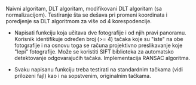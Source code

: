 Naivni algoritam,  DLT algoritam, modifikovani DLT algoritam (sa normalizacijom). Testiranje šta se dešava pri promeni koordinata i poredjenje sa DLT algoritmom  za više od 4 korespodencije.

- Napisati funkciju koja učitava dve fotografije i od njih pravi panoramu. Korisnik identifikuje određen broj  (>= 4) tačaka  koje su "iste" na obe fotografije i na osnovu toga se računa projektivno preslikavanje koje "lepi" fotografije. Može se koristiti SIFT biblioteka za automatsko detektovanje odgovarajućih tačaka. Implementacija RANSAC algoritma.

- Svaku napisanu funkciju treba testirati na standardnim tačkama (vidi prilozeni fajl) kao i na sopstvenim, originalnim tačkama.